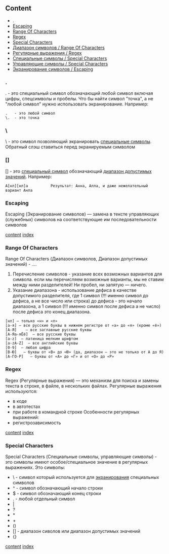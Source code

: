 ## Content

* .
* [Escaping](#escaping)
* [Range Of Characters](#range-of-characters)
* [Regex](#regex)
* [Special Characters](#special-characters)
* [Диапазон символов / Range Of Characters](#range-of-characters)
* [Регулярные выражения / Regex](#regex)
* [Специальные символы / Special Characters](#special-characters)
* [Управляющие символы / Special Characters](#special-characters)
* [Экранирование символов / Escaping](#escaping)


### .
. - это специальный символ обозначающий любой символ включая цифры, спецсимволы и пробелы. Что бы найти символ "точка", а не "любой символ" нужно использовать экранирование. Например:
``` regexp
.   - это любой символ
\.  - это точка
```

### \
\ - это символ позволяющий экранировать [специальные символы](#special-characters). Обратный слэш ставиться перед экранируемым символом

### []
[] - это [специальный символ](#special-characters) обозначающий [диапазон допустимых значений](#range-of-characters). Например:
``` regexp
А[нл][нл]а          Результат: Анна, Алла, и даже нежелательный вариант Анла
```

### Escaping
Escaping (Экранирование символов) — замена в тексте управляющих (служебных) символов на соответствующие им последовательности символов

[content](#content) [index](/index.md)

### Range Of Characters
Range Of Characters (Диапазон символов, Диапазон допустимых значений) - .... 
1. Перечисление символов - указание всех возможных вариантов для символа. если мы перечисляем возможные варианты, мы не ставим между ними разделителей! Ни пробел, ни запятую — ничего.
2. Указание диапазона - использование дефиса в качестве допустимого разделителя, где 1 символ (!!! именно символ до дефиса, а не все число или строка) до дефиса - это начало диапазона, а 1 символ (!!! именно символ после дефиса а не число) после дефиса это конец диапазона.


``` regexp
[нл] — только «н» и «л»
[а-я] — все русские буквы в нижнем регистре от «а» до «я» (кроме «ё»)
[А-Я]    — все заглавные русские буквы
[А-Яа-яЁё]  — все русские буквы
[a-z]  — латиница мелким шрифтом
[a-zA-Z]  — все английские буквы
[0-9]  — любая цифра
[В-Ю]   — буквы от «В» до «Ю» (да, диапазон — это не только от А до Я)
[А-ГО-Р]   — буквы от «А» до «Г» и от «О» до «Р»
```

### Regex
Regex (Регулярные выражения) — это механизм для поиска и замены текста в строке, в файле, в нескольких файлах. Регулярные выражения используются:
* в коде
* в автотестах
* при работе в командной строке
Особенности регулярных выражений:
* регистрозависимость

[content](#content) [index](/index.md) 

### Special Characters
Special Characters (Специальные символы, управляющие символы) - это символы имеют особое/специальное значение в регулярных выражениях. Это символы:
* \     - символ который используется для [экранирования](#escaping) специальных символов
* ^     - символ обозначающий начало строки
* $     - символ обозначающий конец строки
* .     - любой отдельный символ
* |
* ?
* \*
* \+
* ()
* []    - диапазон сиволов или диапазон допустимых значений
* {}

[content](#content) [index](/index.md) 